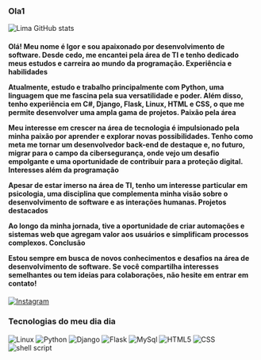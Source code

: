 ### Ola1


![Lima GitHub stats](https://github-readme-stats.vercel.app/api?username=LimaxDev&show_icons=true&theme=transparent)

<h4>

Olá! Meu nome é Igor e sou apaixonado por desenvolvimento de software. Desde cedo, me encantei pela área de TI e tenho dedicado meus estudos e carreira ao mundo da programação.
Experiência e habilidades

Atualmente, estudo e trabalho principalmente com Python, uma linguagem que me fascina pela sua versatilidade e poder. Além disso, tenho experiência em C#, Django, Flask, Linux, HTML e CSS, o que me permite desenvolver uma ampla gama de projetos.
Paixão pela área

Meu interesse em crescer na área de tecnologia é impulsionado pela minha paixão por aprender e explorar novas possibilidades. Tenho como meta me tornar um desenvolvedor back-end de destaque e, no futuro, migrar para o campo da cibersegurança, onde vejo um desafio empolgante e uma oportunidade de contribuir para a proteção digital.
Interesses além da programação

Apesar de estar imerso na área de TI, tenho um interesse particular em psicologia, uma disciplina que complementa minha visão sobre o desenvolvimento de software e as interações humanas.
Projetos destacados

Ao longo da minha jornada, tive a oportunidade de criar automações e sistemas web que agregam valor aos usuários e simplificam processos complexos.
Conclusão

Estou sempre em busca de novos conhecimentos e desafios na área de desenvolvimento de software. Se você compartilha interesses semelhantes ou tem ideias para colaborações, não hesite em entrar em contato!
    

</h4>

[![Instagram](https://img.shields.io/badge/Instagram-E4405F?style=for-the-badge&logo=instagram&logoColor=white)](https://www.instagram.com/_igorlima._?igsh=amZqNGFscGNodXN2)

### Tecnologias do meu dia dia

<div style="display: inline_block">
    <img align="center" alt="Linux" src="https://img.shields.io/badge/Linux-FCC624?style=for-the-badge&logo=linux&logoColor=black"/>
    <img align="center" alt="Python" src="https://img.shields.io/badge/Python-14354C?style=for-the-badge&logo=python&logoColor=white"/>
    <img align="center" alt="Django" src="https://img.shields.io/badge/Django-092E20?style=for-the-badge&logo=django&logoColor=white"/>
    <img align="center" alt="Flask" src="https://img.shields.io/badge/Flask-000000?style=for-the-badge&logo=flask&logoColor=white"/>
    <img align="center" alt="MySql" src="https://img.shields.io/badge/MySQL-00000F?style=for-the-badge&logo=mysql&logoColor=white"/>
    <img align="center" alt="HTML5" src="https://img.shields.io/badge/HTML5-E34F26?style=for-the-badge&logo=html5&logoColor=white"/>
    <img align="center" alt="CSS" src="https://img.shields.io/badge/CSS3-1572B6?style=for-the-badge&logo=css3&logoColor=white"/>
    <img align="center" alt="shell script" src="https://img.shields.io/badge/Shell_Script-121011?style=for-the-badge&logo=gnu-bash&logoColor=white"/>
</div>
